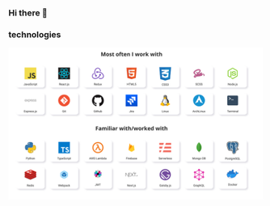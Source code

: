### Hi there 👋

### technologies

![technologies](https://raw.githubusercontent.com/szymonszoldra/szymonszoldra/master/technologies.png)
